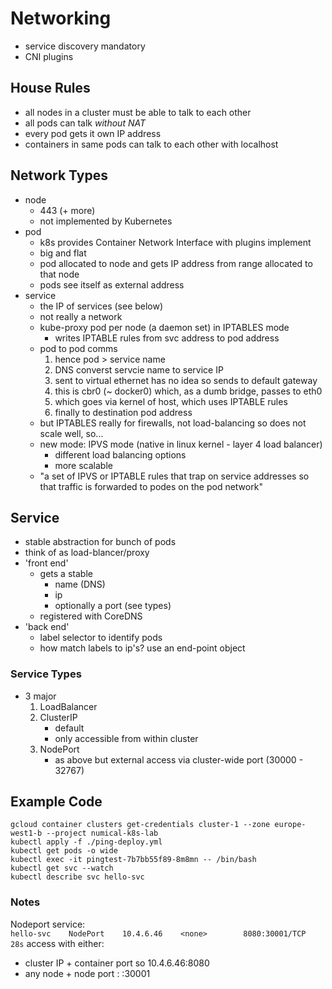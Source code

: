 # Networking
* service discovery mandatory
* CNI plugins

## House Rules
* all nodes in a cluster must be able to talk to each other
* all pods can talk *without NAT*
* every pod gets it own IP address
* containers in same pods can talk to each other with localhost

## Network Types
* node
    * 443 (+ more)
    * not implemented by Kubernetes
* pod
    * k8s provides Container Network Interface with plugins implement
    * big and flat
    * pod allocated to node and gets IP address from range allocated to that node
    * pods see itself as external address
* service
    * the IP of services (see below)
    * not really a network
    * kube-proxy pod per node (a daemon set) in IPTABLES mode
        * writes IPTABLE rules from svc address to pod address
    * pod to pod comms
        1. hence pod > service name
        1. DNS converst servcie name to service IP
        1. sent to virtual ethernet has no idea so sends to default gateway
        1. this is cbr0 (~ docker0) which, as a dumb bridge, passes to eth0
        1. which goes via kernel of host, which uses IPTABLE rules
        1. finally to destination pod address
    * but IPTABLES really for firewalls, not load-balancing so does not scale well, so...
    * new mode: IPVS mode (native in linux kernel - layer 4 load balancer) 
        * different load balancing options
        * more scalable
    * "a set of IPVS or IPTABLE rules that trap on service addresses so that traffic is forwarded to podes on the pod network"
        
    
## Service
* stable abstraction for bunch of pods
* think of as load-blancer/proxy
* 'front end'
    * gets a stable
        * name (DNS)
        * ip
        * optionally a port (see types)
    * registered with CoreDNS
* 'back end'
    * label selector to identify pods
    * how match labels to ip's? use an end-point object
    
### Service Types
* 3 major
    1. LoadBalancer
    1. ClusterIP
        * default
        * only accessible from within cluster
    1. NodePort
        * as above but external access via cluster-wide port  (30000 - 32767) 
        
## Example Code
```
gcloud container clusters get-credentials cluster-1 --zone europe-west1-b --project numical-k8s-lab
kubectl apply -f ./ping-deploy.yml
kubectl get pods -o wide
kubectl exec -it pingtest-7b7bb55f89-8m8mn -- /bin/bash
kubectl get svc --watch
kubectl describe svc hello-svc
```
        
### Notes
Nodeport service:  
```hello-svc    NodePort    10.4.6.46    <none>        8080:30001/TCP   28s```
access with either:
* cluster IP + container port so 10.4.6.46:8080
* any node + node port : <node-ip>:30001